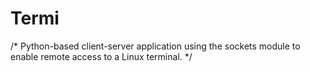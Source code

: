 # Termi 

/* Python-based client-server application using the sockets module to enable remote access to a Linux terminal. */
